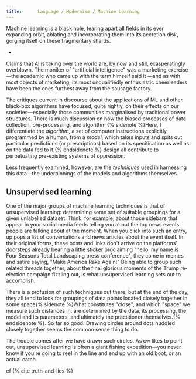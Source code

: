 ```yaml
---
title:      Language / Modernism / Machine Learning
---
```


<!-- TK: a better title -->

Machine learning is a black hole, tearing apart all fields in its ever
expanding orbit, ablating and incorporating them into its accretion disk,
gorging itself on these fragmentary shards.

-

Claims that <span class='small-caps'>AI</span> is taking over the world are, by now and still,
exasperatingly overblown. The moniker of "artificial intelligence" was a
marketing exercise—the academic who came up with the term himself said it <!-- TK:
citation needed -->—and as with most objects of marketing, its most
unqualifiedly enthusiastic cheerleaders have been the ones furthest away from
the sausage factory.

The critiques current in discourse about the applications of <span class='small-caps'>ML</span> and other
black-box algorithms have focused, quite rightly, on their effects on our
societies—especially those communities marginalised by traditional power
structures. There is much discussion on how the biased processes of data
collection, pre-processing, and algorithm {% sidenote %}Here, I differentiate
the _algorithm_, a set of computer instructions explicitly programmed by a
human, from a _model_, which takes inputs and spits out particular predictions
(or prescriptions) based on its specification as well as on the data fed to
it.{% endsidenote %} design all contribute to perpetuating pre-existing
systems of oppression.

Less frequently examined, however, are the *techniques* used in harnessing this
data—the underpinnings of the models and algorithms themselves.

## Unsupervised learning

One of the major groups of machine learning techniques is that of unsupervised
learning: determining some set of suitable groupings for a given unlabelled
dataset. Think, for example, about those sidebars that appear in your social
media feeds telling you about the top news events people are talking about at
the moment. When you click into such an entry, up pops a list of conversations
and news articles about the event itself. In their original forms, these posts
and links don't arrive on the platforms' doorsteps already bearing a little
sticker proclaiming "<sc>hello, my name is</sc> Four Seasons Total Landscaping
press conference", they come in memes and satire saying, "Make America Rake
Again!" Being able to group such related threads together, about the final
glorious moments of the Trump re-election campaign fizzling out, is what
unsupervised learning sets out to accomplish.

<!-- setosa illustration -->

There is a profusion of such techniques out there, but at the end of the day,
they all tend to look for groupings of data points located closely together in
some space{% sidenote %}What constitutes "close", and which "space" we measure
such distances in, are determined by the data, its processing, the model and
its parameters, and ultimately the practitioner themselves.{% endsidenote %}.
So far so good. Drawing circles around dots huddled closely together seems the
common sense thing to do.

The trouble comes after we have drawn such circles. As cw likes to point out,
unsupervised learning is often a giant fishing expedition—you never know if
you're going to reel in the line and end up with an old boot, or an actual
catch. <!-- more elaboration and examples -->

cf {% cite truth-and-lies %}